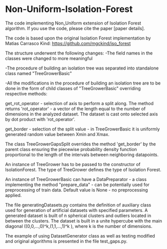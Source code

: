 # Non-Uniform-Isolation-Forest
The code implementing Non_Uniform extension of Isolation Forest algorithm.
If you use the code, please cite the paper [paper details].

The code is based upon the original Isolation Forest implementation by Matias Carrasco Kind: https://github.com/mgckind/iso_forest

The structure underwent the following changes:
  -The field names in the classes were changed to more meaningful
  
  -The procedure of building an isolation tree was separated into standalone class named "TreeGrowerBasic"
  
  -All the modifications in the procedure of building an isolation tree are to be done in the form of child classes of "TreeGrowerBasic" overriding respective methods: 
      
 get_rot_operator - selection of axis to perform a split along. The method returns 'rot_operator' - a vector of the length equal to the number of dimensions in the analyzed dataset. The dataset is cast onto selected axis by dot product with 'rot_operator'.
      
 get_border - selection of the split value - in TreeGrowerBasic it is uniformly generated random value between Xmin and Xmax.

The class TreeGrowerGapsSplit overrides the method 'get_border' by the parent class ensuring the piecewise probability density function proportional to the length of the intervals between neighboring datapoints.

An instance of TreeGrower has to be passed to the constructor of IsolationForest. The type of TreeGrower defines the type of Isolation Forest.

An instance of TreeGrowerBasic can have a DataPreparator - a class implementing the method "prepare_data" - can be potentially used for preprocessing of train data. Default value is None - no preprocessing applied.

The file generatingDatasets.py contains the definition of auxiliary class used for generation of artificial datasets with specified parameters. A generated dataset is built of n spherical clusters and outliers located in between the clusters. The dataset is built in a unite hypercube with the main diagonal ((0,0,…,0)^k,(1,1,…,1)^k ), where k is the number of dimensions.

The example of using DatasetGenerator class as well as testing modified and original algorithms is presented in the file test_gaps.py.
